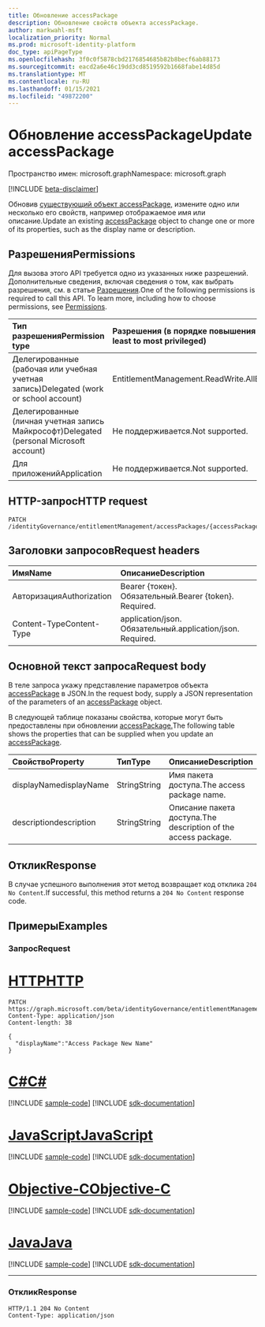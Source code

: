 ```yaml
---
title: Обновление accessPackage
description: Обновление свойств объекта accessPackage.
author: markwahl-msft
localization_priority: Normal
ms.prod: microsoft-identity-platform
doc_type: apiPageType
ms.openlocfilehash: 3f0c0f5878cbd2176854685b82b8becf6ab88173
ms.sourcegitcommit: eacd2a6e46c19dd3cd8519592b1668fabe14d85d
ms.translationtype: MT
ms.contentlocale: ru-RU
ms.lasthandoff: 01/15/2021
ms.locfileid: "49872200"
---
```

# <a name="update-accesspackage"></a><span data-ttu-id="c987c-103">Обновление accessPackage</span><span class="sxs-lookup"><span data-stu-id="c987c-103">Update accessPackage</span></span>

<span data-ttu-id="c987c-104">Пространство имен: microsoft.graph</span><span class="sxs-lookup"><span data-stu-id="c987c-104">Namespace: microsoft.graph</span></span>

[!INCLUDE [beta-disclaimer](../../includes/beta-disclaimer.md)]

<span data-ttu-id="c987c-105">Обновив [существующий объект accessPackage,](../resources/accesspackage.md) измените одно или несколько его свойств, например отображаемое имя или описание.</span><span class="sxs-lookup"><span data-stu-id="c987c-105">Update an existing [accessPackage](../resources/accesspackage.md) object to change one or more of its properties, such as the display name or description.</span></span>

## <a name="permissions"></a><span data-ttu-id="c987c-106">Разрешения</span><span class="sxs-lookup"><span data-stu-id="c987c-106">Permissions</span></span>
<span data-ttu-id="c987c-p101">Для вызова этого API требуется одно из указанных ниже разрешений. Дополнительные сведения, включая сведения о том, как выбрать разрешения, см. в статье [Разрешения](/graph/permissions-reference.md).</span><span class="sxs-lookup"><span data-stu-id="c987c-p101">One of the following permissions is required to call this API. To learn more, including how to choose permissions, see [Permissions](/graph/permissions-reference.md).</span></span>

|<span data-ttu-id="c987c-109">Тип разрешения</span><span class="sxs-lookup"><span data-stu-id="c987c-109">Permission type</span></span>|<span data-ttu-id="c987c-110">Разрешения (в порядке повышения привилегий)</span><span class="sxs-lookup"><span data-stu-id="c987c-110">Permissions (from least to most privileged)</span></span>|
|:---|:---|
|<span data-ttu-id="c987c-111">Делегированные (рабочая или учебная учетная запись)</span><span class="sxs-lookup"><span data-stu-id="c987c-111">Delegated (work or school account)</span></span>     | <span data-ttu-id="c987c-112">EntitlementManagement.ReadWrite.All</span><span class="sxs-lookup"><span data-stu-id="c987c-112">EntitlementManagement.ReadWrite.All</span></span> |
|<span data-ttu-id="c987c-113">Делегированные (личная учетная запись Майкрософт)</span><span class="sxs-lookup"><span data-stu-id="c987c-113">Delegated (personal Microsoft account)</span></span> | <span data-ttu-id="c987c-114">Не поддерживается.</span><span class="sxs-lookup"><span data-stu-id="c987c-114">Not supported.</span></span> |
|<span data-ttu-id="c987c-115">Для приложений</span><span class="sxs-lookup"><span data-stu-id="c987c-115">Application</span></span>                            | <span data-ttu-id="c987c-116">Не поддерживается.</span><span class="sxs-lookup"><span data-stu-id="c987c-116">Not supported.</span></span> |

## <a name="http-request"></a><span data-ttu-id="c987c-117">HTTP-запрос</span><span class="sxs-lookup"><span data-stu-id="c987c-117">HTTP request</span></span>
<!-- {
  "blockType": "ignored"
}
-->
```http
PATCH /identityGovernance/entitlementManagement/accessPackages/{accessPackageId}
```
## <a name="request-headers"></a><span data-ttu-id="c987c-118">Заголовки запросов</span><span class="sxs-lookup"><span data-stu-id="c987c-118">Request headers</span></span>
|<span data-ttu-id="c987c-119">Имя</span><span class="sxs-lookup"><span data-stu-id="c987c-119">Name</span></span>|<span data-ttu-id="c987c-120">Описание</span><span class="sxs-lookup"><span data-stu-id="c987c-120">Description</span></span>|
|:---|:---|
|<span data-ttu-id="c987c-121">Авторизация</span><span class="sxs-lookup"><span data-stu-id="c987c-121">Authorization</span></span>|<span data-ttu-id="c987c-p102">Bearer {токен}. Обязательный.</span><span class="sxs-lookup"><span data-stu-id="c987c-p102">Bearer {token}. Required.</span></span>|
|<span data-ttu-id="c987c-124">Content-Type</span><span class="sxs-lookup"><span data-stu-id="c987c-124">Content-Type</span></span>|<span data-ttu-id="c987c-p103">application/json. Обязательный.</span><span class="sxs-lookup"><span data-stu-id="c987c-p103">application/json. Required.</span></span>|

## <a name="request-body"></a><span data-ttu-id="c987c-127">Основной текст запроса</span><span class="sxs-lookup"><span data-stu-id="c987c-127">Request body</span></span>
<span data-ttu-id="c987c-128">В теле запроса укажу представление параметров объекта [accessPackage](../resources/accesspackage.md) в JSON.</span><span class="sxs-lookup"><span data-stu-id="c987c-128">In the request body, supply a JSON representation of the parameters of an [accessPackage](../resources/accesspackage.md) object.</span></span>

<span data-ttu-id="c987c-129">В следующей таблице показаны свойства, которые могут быть предоставлены при обновлении [accessPackage.](../resources/accesspackage.md)</span><span class="sxs-lookup"><span data-stu-id="c987c-129">The following table shows the properties that can be supplied when you update an [accessPackage](../resources/accesspackage.md).</span></span>

|<span data-ttu-id="c987c-130">Свойство</span><span class="sxs-lookup"><span data-stu-id="c987c-130">Property</span></span>|<span data-ttu-id="c987c-131">Тип</span><span class="sxs-lookup"><span data-stu-id="c987c-131">Type</span></span>|<span data-ttu-id="c987c-132">Описание</span><span class="sxs-lookup"><span data-stu-id="c987c-132">Description</span></span>|
|:---|:---|:---|
|<span data-ttu-id="c987c-133">displayName</span><span class="sxs-lookup"><span data-stu-id="c987c-133">displayName</span></span>|<span data-ttu-id="c987c-134">String</span><span class="sxs-lookup"><span data-stu-id="c987c-134">String</span></span>|<span data-ttu-id="c987c-135">Имя пакета доступа.</span><span class="sxs-lookup"><span data-stu-id="c987c-135">The access package name.</span></span>|
|<span data-ttu-id="c987c-136">description</span><span class="sxs-lookup"><span data-stu-id="c987c-136">description</span></span>|<span data-ttu-id="c987c-137">String</span><span class="sxs-lookup"><span data-stu-id="c987c-137">String</span></span>|<span data-ttu-id="c987c-138">Описание пакета доступа.</span><span class="sxs-lookup"><span data-stu-id="c987c-138">The description of the access package.</span></span>|

## <a name="response"></a><span data-ttu-id="c987c-139">Отклик</span><span class="sxs-lookup"><span data-stu-id="c987c-139">Response</span></span>
<span data-ttu-id="c987c-140">В случае успешного выполнения этот метод возвращает код отклика `204 No Content`.</span><span class="sxs-lookup"><span data-stu-id="c987c-140">If successful, this method returns a `204 No Content` response code.</span></span>

## <a name="examples"></a><span data-ttu-id="c987c-141">Примеры</span><span class="sxs-lookup"><span data-stu-id="c987c-141">Examples</span></span>

### <a name="request"></a><span data-ttu-id="c987c-142">Запрос</span><span class="sxs-lookup"><span data-stu-id="c987c-142">Request</span></span>

# <a name="http"></a>[<span data-ttu-id="c987c-143">HTTP</span><span class="sxs-lookup"><span data-stu-id="c987c-143">HTTP</span></span>](#tab/http)
<!-- {
  "blockType": "request",
  "name": "update_accesspackage"
}
-->
``` http
PATCH https://graph.microsoft.com/beta/identityGovernance/entitlementManagement/accessPackages/{accessPackageId}
Content-Type: application/json
Content-length: 38

{
  "displayName":"Access Package New Name"
}
```
# <a name="c"></a>[<span data-ttu-id="c987c-144">C#</span><span class="sxs-lookup"><span data-stu-id="c987c-144">C#</span></span>](#tab/csharp)
[!INCLUDE [sample-code](../includes/snippets/csharp/update-accesspackage-csharp-snippets.md)]
[!INCLUDE [sdk-documentation](../includes/snippets/snippets-sdk-documentation-link.md)]

# <a name="javascript"></a>[<span data-ttu-id="c987c-145">JavaScript</span><span class="sxs-lookup"><span data-stu-id="c987c-145">JavaScript</span></span>](#tab/javascript)
[!INCLUDE [sample-code](../includes/snippets/javascript/update-accesspackage-javascript-snippets.md)]
[!INCLUDE [sdk-documentation](../includes/snippets/snippets-sdk-documentation-link.md)]

# <a name="objective-c"></a>[<span data-ttu-id="c987c-146">Objective-C</span><span class="sxs-lookup"><span data-stu-id="c987c-146">Objective-C</span></span>](#tab/objc)
[!INCLUDE [sample-code](../includes/snippets/objc/update-accesspackage-objc-snippets.md)]
[!INCLUDE [sdk-documentation](../includes/snippets/snippets-sdk-documentation-link.md)]

# <a name="java"></a>[<span data-ttu-id="c987c-147">Java</span><span class="sxs-lookup"><span data-stu-id="c987c-147">Java</span></span>](#tab/java)
[!INCLUDE [sample-code](../includes/snippets/java/update-accesspackage-java-snippets.md)]
[!INCLUDE [sdk-documentation](../includes/snippets/snippets-sdk-documentation-link.md)]

---



### <a name="response"></a><span data-ttu-id="c987c-148">Отклик</span><span class="sxs-lookup"><span data-stu-id="c987c-148">Response</span></span>

<!-- {
  "blockType": "response",
  "truncated": true
}
-->
``` http
HTTP/1.1 204 No Content
Content-Type: application/json

```

<!--
{
  "type": "#page.annotation",
  "description": "Update accessPackage",
  "keywords": "",
  "section": "documentation",
  "tocPath": "",
  "suppressions": [
  ]
}
-->


